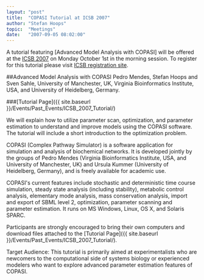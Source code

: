 ```yaml
---
layout: "post"
title:  "COPASI Tutorial at ICSB 2007"
author: "Stefan Hoops"
topic:  "Meetings"
date:   "2007-09-05 08:02:00"
---
```


A tutorial featuring [Advanced Model Analysis with COPASI] will be offered at the 
[ICSB 2007](http://www.icsb-2007.org/) on Monday October 1st in the morning session. 
To register for this tutorial please visit 
[ICSB registration site](http://www.icsb-2007.org/registration/index.html).

##Advanced Model Analysis with COPASI
Pedro Mendes, Stefan Hoops and Sven Sahle, University of Manchester,
UK, Virginia Bioinformatics Institute, USA, and University of
Heidelberg, Germany. 

###[Tutorial Page]({{ site.baseurl }}/Events/Past_Events/ICSB_2007_Tutorial/)

We will explain how to utilize parameter scan, optimization, and
parameter estimation to understand and improve models using the COPASI
software. The tutorial will include a short introduction to the
optimization problem. 

COPASI (Complex Pathway Simulator) is a software application for
simulation and analysis of biochemical networks. It is developed
jointly by the groups of Pedro Mendes (Virginia Bioinformatics
Institute, USA, and University of Manchester, UK) and Ursula Kummer
(University of Heidelberg, Germany), and is freely available for
academic use. 

COPASI's current features include stochastic and deterministic time
course simulation, steady state analysis (including stability),
metabolic control analysis, elementary mode analysis, mass
conservation analysis, import and export of SBML level 2,
optimization, parameter scanning and parameter estimation. It runs on
MS Windows, Linux, OS X, and Solaris SPARC. 

Participants are strongly encouraged to bring their own computers and
download files attached to the 
[Tutorial Page]({{ site.baseurl }}/Events/Past_Events/ICSB_2007_Tutorial/).

Target Audience: This tutorial is primarily aimed at experimentalists
who are newcomers to the computational side of systems biology or
experienced modelers who want to explore advanced parameter estimation
features of COPASI. 

